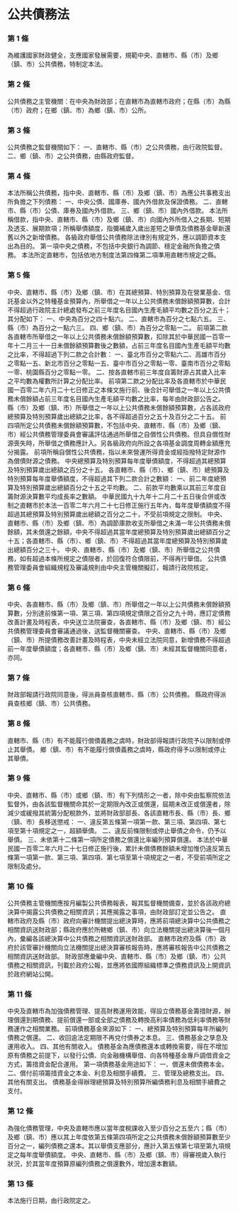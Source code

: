 # 公共債務法

### 第 1 條

為維護國家財政健全，支應國家發展需要，規範中央、直轄市、縣（市）及鄉（鎮、市）公共債務，特制定本法。

### 第 2 條

公共債務之主管機關：在中央為財政部；在直轄市為直轄市政府；在縣（市）為縣（市）政府；在鄉（鎮、市）為鄉（鎮、市）公所。

### 第 3 條

公共債務之監督機關如下：
一、直轄市、縣（市）之公共債務，由行政院監督。
二、鄉（鎮、市）之公共債務，由縣政府監督。

### 第 4 條

本法所稱公共債務，指中央、直轄市、縣（市）及鄉（鎮、市）為應公共事務支出所負擔之下列債務：
一、中央公債、國庫券、國內外借款及保證債務。
二、直轄市、縣（市）公債、庫券及國內外借款。
三、鄉（鎮、市）國內外借款。
本法所稱借款，指中央、直轄市、縣（市）及鄉（鎮、市）向國內外所借入之長期、短期及透支、展期款項；所稱舉債額度，指彌補歲入歲出差短之舉債及債務基金舉新還舊以外之新增債務。
各級政府舉借公共債務除法律別有規定外，應以調節資本支出為目的。
第一項中央之債務，不包括中央銀行為調節、穩定金融所負擔之債務。
本法所定直轄市，包括依地方制度法第四條第二項準用直轄市規定之縣。

### 第 5 條

中央、直轄市、縣（市）及鄉（鎮、市）在其總預算、特別預算及在營業基金、信託基金以外之特種基金預算內，所舉借之一年以上公共債務未償餘額預算數，合計不得超過行政院主計總處發布之前三年度名目國內生產毛額平均數之百分之五十；其分配如下：
一、中央為百分之四十點六。
二、直轄市為百分之七點六五。
三、縣（市）為百分之一點六三。
四、鄉（鎮、市）為百分之零點一二。
前項第二款各直轄市所舉借之一年以上公共債務未償餘額預算數，扣除其於中華民國一百零一年十二月三十一日未償餘額預算數後之數額，占前三年度名目國內生產毛額平均數之比率，不得超過下列二款之合計數：
一、臺北市百分之零點六二、高雄市百分之零點一五、新北市百分之零點一五、臺中市百分之零點一零、臺南市百分之零點一零、桃園縣百分之零點一零。
二、按各直轄市前三年度自籌財源占其歲入比率之平均數為權數所計算之分配比率。
前項第二款之分配比率及各直轄市於中華民國一百零二年六月二十七日修正之本條文施行前、後合計可舉借之一年以上公共債務未償餘額占前三年度名目國內生產毛額平均數之比率，每年由財政部公告之。
縣（市）及鄉（鎮、市）所舉借之一年以上公共債務未償餘額預算數，占各該政府總預算及特別預算歲出總額之比率，各不得超過百分之五十及百分之二十五。
前四項所定公共債務未償餘額預算數，不包括中央、直轄市、縣（市）及鄉（鎮、市）經公共債務管理委員會審議評估通過所舉借之自償性公共債務。但具自償性財源喪失時，所舉借之債務應計入。另各級政府向所設之各項基金調度周轉金額應充分揭露。
前項所稱自償性公共債務，指以未來營運所得資金或經指撥特定財源作為償債財源之債務。
中央總預算及特別預算每年度舉債額度，不得超過其總預算及特別預算歲出總額之百分之十五。
各直轄市、縣（市）、鄉（鎮、市）總預算及特別預算每年度舉債額度，不得超過其下列二款合計之數額：
一、前二年度總預算及特別預算歲出總額百分之十五之平均數。
二、前款平均數乘以其前三年度自籌財源決算數平均成長率之數額。
中華民國九十九年十二月二十五日後合併或改制之直轄市於本法一百零二年六月二十七日修正施行五年內，每年度舉債額度不得超過其總預算及特別預算歲出總額之百分之二十，不受前項規定之限制。
中央、直轄市、縣（市）及鄉（鎮、市）為調節庫款收支所舉借之未滿一年公共債務未償餘額，其未償還之餘額，中央不得超過其當年度總預算及特別預算歲出總額百分之十五；各直轄市、縣（市）、鄉（鎮、市）不得超過其當年度總預算及特別預算歲出總額百分之三十。
中央、直轄市、縣（市）及鄉（鎮、市）所舉借之公共債務，如有超過本條所規定之債限者，於回復符合債限前，不得再行舉借。
公共債務管理委員會組織規程及審議規則由中央主管機關擬訂，報請行政院核定。

### 第 6 條

中央、各直轄市、縣（市）及鄉（鎮、市）所舉借之一年以上公共債務未償餘額預算數，分別達前條第一項、第三項、第四項規定債限之百分之九十時，應訂定債務改善計畫及時程表，中央送立法院審查，各直轄市、縣（市）及鄉（鎮、市）經公共債務管理委員會審議通過後，送監督機關審查。
中央、直轄市、縣（市）及鄉（鎮、市）所提債務改善計畫及時程表，中央未經立法院同意，新增債務不得超過前一年度舉債額度；各直轄市、縣（市）及鄉（鎮、市）未經其監督機關同意者，亦同。

### 第 7 條

財政部報請行政院同意後，得派員查核直轄市、縣（市）公共債務。
縣政府得派員查核鄉（鎮、市）公共債務。

### 第 8 條

直轄市、縣（市）有不能履行償債義務之虞時，財政部得報請行政院予以限制或停止其舉債。
鄉（鎮、市）有不能履行償債義務之虞時，縣政府得予以限制或停止其舉債。

### 第 9 條

中央、直轄市、縣（市）或鄉（鎮、市）有下列情形之一者，除中央由監察院依法監督外，由各該監督機關命其於一定期限內改正或償還，屆期未改正或償還者，除減少或緩撥其統籌分配稅款外，並將財政部部長、各該直轄市長、縣（市）長、鄉（鎮、市）長移送懲戒：
一、違反第五條第一項第一款、第三項、第四項、第七項至第十項規定之一，超額舉債。
二、違反前條限制或停止舉債之命令，仍予以舉債。
三、未依第十二條第一項所定債務之償還比率編列預算償還。
本法於中華民國一百零二年六月二十七日修正施行後，累計未償債務餘額未增加惟仍違反第五條第一項第一款、第三項、第四項、第七項至第十項規定之一者，不受前項所定之限制及處分。

### 第 10 條

公共債務主管機關應按月編製公共債務報表，報其監督機關備查，並於各該政府總決算中揭露公共債務之相關資訊；其應揭露之事項，由財政部訂定並公告之。
直轄市政府及縣（市）政府向審計機關提出總決算時，應將前項總決算中公共債務之相關資訊送財政部；縣政府應於所轄鄉（鎮、市）向立法機關提出總決算後一個月內，彙編各該總決算中公共債務之相關資訊送財政部。
直轄市政府及縣（市）政府於該管審計機關向立法機關提出總決算審核報告時，應將審核報告中公共債務之相關資訊送財政部。
財政部應彙編中央、直轄市、縣（市）及鄉（鎮、市）公共債務之相關資訊，刊載於政府公報，並應將依國際組織標準之債務資訊及上開資訊於政府網站公開。

### 第 11 條

中央及直轄市為加強債務管理、提高財務運用效能，得設立債務基金籌措財源，辦理償還到期債務、提前償還一部或全部之債務及轉換高利率債務為低利率債務等財務運作之相關業務。
前項債務基金來源如下：
一、總預算及特別預算每年所編列債務之償還。
二、收回逾法定期限不再兌付債券之本息。
三、債務基金之孳息及運用收入。
四、其他有關收入。
債務基金為應債務還本或轉換需要，得在不增加原有債務之前提下，以發行公債、向金融機構舉借、向各特種基金專戶調借資金之方式，籌措資金配合運用。
第一項債務基金用途如下：
一、償還未償債務本金。
二、償付前項籌措資金之本金、利息及相關手續費。
三、管理及總務支出。
四、其他有關支出。
債務基金得辦理總預算及特別預算所編債務利息及相關手續費之支付。

### 第 12 條

為強化債務管理，中央及直轄市應以當年度稅課收入至少百分之五至六；縣（市）及鄉（鎮、市）應以其上年度依第五條第四項所定之公共債務未償餘額預算數至少百分之一，編列債務之還本。其以舉債支應部分，應計入第五條第七項至第九項規定之每年度舉債額度。
中央、直轄市、縣（市）及鄉（鎮、市）得審視歲入執行狀況，於其當年度預算原編列債務之償還數外，增加還本數額。

### 第 13 條

本法施行日期，由行政院定之。
